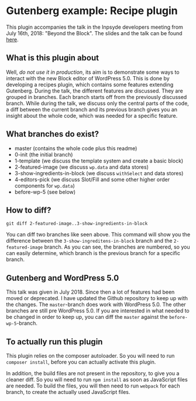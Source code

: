 # Gutenberg example: Recipe plugin
This plugin accompanies the talk in the Inpsyde developers meeting from July 16th, 2018: "Beyond the Block". The slides and the talk can be found [here](https://inpsyde.com/en/develop-for-gutenberg-enhance-gutenberg/).

## What is this plugin about
Well, _do not use it in production_, its aim is to demonstrate some ways to interact with the new Block editor of WordPress 5.0. This is done by developing a recipes plugin, which contains some features extending Gutenberg.
During the talk, the different features are discussed. They are grouped in branches. Each branch starts off from the previously discussed branch. While during the talk, we discuss only the central parts of the code, a diff between the current branch and its previous branch gives you an insight about the whole code, which was needed for a specific feature.

## What branches do exist?
* master (contains the whole code plus this readme)
* 0-init (the initial branch)
* 1-template (we discuss the template system and create a basic block)
* 2-featured-image (we discuss `wp.data` and data stores)
* 3-show-ingredients-in-block (we discuss `withSelect` and data stores)
* 4-editors-pick (we discuss Slot/Fill and some other higher order components for `wp.data`)
* before-wp-5 (see below)

## How to diff?
```
git diff 2-featured-image..3-show-ingredients-in-block
```
You can diff two branches like seen above. This command will show you the difference between the `3-show-ingreditens-in-block` branch and the `2-featured-image` branch. As you can see, the branches are numbered, so you can easily determine, which branch is the previous branch for a specific branch.

## Gutenberg and WordPress 5.0
This talk was given in July 2018. Since then a lot of features had been moved or deprecated. I have updated the
Github repository to keep up with the changes. The `master`-branch does work with WordPress 5.0. The other
branches are still pre WordPress 5.0. If you are interested in what needed to be changed in order to
keep up, you can diff the `master` against the `before-wp-5`-branch.

## To actually run this plugin
This plugin relies on the composer autoloader. So you will need to run `composer install`, before you can actually activate this plugin.

In addition, the build files are not present in the repository, to give you a cleaner diff. So you will need to run `npm install` as soon as JavaScript files are needed. To build the files, you will then need to run `webpack` for each branch, to create the actually used JavaScript files.
